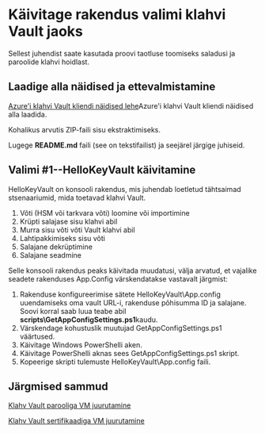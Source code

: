 <properties
    pageTitle="Luba rakenduse revtrieve Azure virnas klahvi Vault saladused | Microsoft Azure'i"
    description="Azure'i virnas klahvi Vault töötamine valimi rakenduse abil"
    services="azure-stack"
    documentationCenter=""
    authors="rlfmendes"
    manager="natmack"
    editor=""/>

<tags
    ms.service="azure-stack"
    ms.workload="na"
    ms.tgt_pltfrm="na"
    ms.devlang="na"
    ms.topic="get-started-article"
    ms.date="09/26/2016"
    ms.author="ricardom"/>

# <a name="run-the-sample-application-for-key-vault"></a>Käivitage rakendus valimi klahvi Vault jaoks 

Sellest juhendist saate kasutada proovi taotluse toomiseks saladusi ja paroolide klahvi hoidlast.

## <a name="download-the-samples-and-prepare"></a>Laadige alla näidised ja ettevalmistamine

[Azure'i klahvi Vault kliendi näidised lehe](https://www.microsoft.com/en-us/download/details.aspx?id=45343)Azure'i klahvi Vault kliendi näidised alla laadida.

Kohalikus arvutis ZIP-faili sisu ekstraktimiseks.

Lugege **README.md** faili (see on tekstifailist) ja seejärel järgige juhiseid.

## <a name="run-sample-1--hellokeyvault"></a>Valimi #1--HelloKeyVault käivitamine
HelloKeyVault on konsooli rakendus, mis juhendab loetletud tähtsaimad stsenaariumid, mida toetavad klahvi Vault.

  1. Võti (HSM või tarkvara võti) loomine või importimine
  2. Krüpti salajase sisu klahvi abil
  3. Murra sisu võti võti Vault klahvi abil
  4. Lahtipakkimiseks sisu võti
  5. Salajane dekrüptimine
  6. Salajane seadmine

Selle konsooli rakendus peaks käivitada muudatusi, välja arvatud, et vajalike seadete rakenduses App.Config värskendatakse vastavalt järgmist:

1. Rakenduse konfigureerimise sätete HelloKeyVault\App.config uuendamiseks oma vault URL-i, rakenduse põhisumma ID ja salajane. Soovi korral saab luua teabe abil **scripts\GetAppConfigSettings.ps1**kaudu.
2. Värskendage kohustuslik muutujad GetAppConfigSettings.ps1 väärtused.
3. Käivitage Windows PowerShelli aken.
4. Käivitage PowerShelli aknas sees GetAppConfigSettings.ps1 skript.
5. Kopeerige skripti tulemuste HelloKeyVault\App.config faili.


## <a name="next-steps"></a>Järgmised sammud

[Klahv Vault parooliga VM juurutamine](azure-stack-kv-deploy-vm-with-secret.md)

[Klahv Vault sertifikaadiga VM juurutamine](azure-stack-kv-push-secret-into-vm.md)